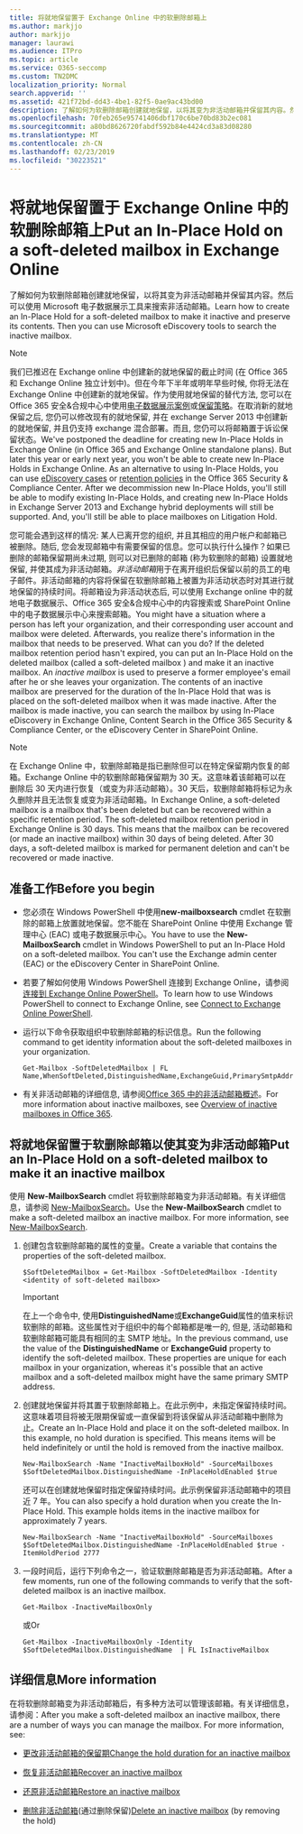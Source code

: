 ```yaml
---
title: 将就地保留置于 Exchange Online 中的软删除邮箱上
ms.author: markjjo
author: markjjo
manager: laurawi
ms.audience: ITPro
ms.topic: article
ms.service: O365-seccomp
ms.custom: TN2DMC
localization_priority: Normal
search.appverid: ''
ms.assetid: 421f72bd-dd43-4be1-82f5-0ae9ac43bd00
description: 了解如何为软删除邮箱创建就地保留，以将其变为非活动邮箱并保留其内容。然后可以使用 Microsoft 电子数据展示工具来搜索非活动邮箱。
ms.openlocfilehash: 70feb265e95741406dbf170c6be70bd83b2ec081
ms.sourcegitcommit: a80bd8626720fabdf592b84e4424cd3a83d08280
ms.translationtype: MT
ms.contentlocale: zh-CN
ms.lasthandoff: 02/23/2019
ms.locfileid: "30223521"
---
```

# <a name="put-an-in-place-hold-on-a-soft-deleted-mailbox-in-exchange-online"></a><span data-ttu-id="bfd24-104">将就地保留置于 Exchange Online 中的软删除邮箱上</span><span class="sxs-lookup"><span data-stu-id="bfd24-104">Put an In-Place Hold on a soft-deleted mailbox in Exchange Online</span></span>

<span data-ttu-id="bfd24-p102">了解如何为软删除邮箱创建就地保留，以将其变为非活动邮箱并保留其内容。然后可以使用 Microsoft 电子数据展示工具来搜索非活动邮箱。</span><span class="sxs-lookup"><span data-stu-id="bfd24-p102">Learn how to create an In-Place Hold for a soft-deleted mailbox to make it inactive and preserve its contents. Then you can use Microsoft eDiscovery tools to search the inactive mailbox.</span></span>
  
> [!NOTE]
> <span data-ttu-id="bfd24-p103">我们已推迟在 Exchange online 中创建新的就地保留的截止时间 (在 Office 365 和 Exchange Online 独立计划中)。但在今年下半年或明年早些时候, 你将无法在 Exchange Online 中创建新的就地保留。作为使用就地保留的替代方法, 您可以在 Office 365 安全&amp;合规中心中使用[电子数据展示案例](https://go.microsoft.com/fwlink/?linkid=780738)或[保留策略](https://go.microsoft.com/fwlink/?linkid=827811)。在取消新的就地保留之后, 您仍可以修改现有的就地保留, 并在 exchange Server 2013 中创建新的就地保留, 并且仍支持 exchange 混合部署。而且, 您仍可以将邮箱置于诉讼保留状态。</span><span class="sxs-lookup"><span data-stu-id="bfd24-p103">We've postponed the deadline for creating new In-Place Holds in Exchange Online (in Office 365 and Exchange Online standalone plans). But later this year or early next year, you won't be able to create new In-Place Holds in Exchange Online. As an alternative to using In-Place Holds, you can use [eDiscovery cases](https://go.microsoft.com/fwlink/?linkid=780738) or [retention policies](https://go.microsoft.com/fwlink/?linkid=827811) in the Office 365 Security &amp; Compliance Center. After we decommission new In-Place Holds, you'll still be able to modify existing In-Place Holds, and creating new In-Place Holds in Exchange Server 2013 and Exchange hybrid deployments will still be supported. And, you'll still be able to place mailboxes on Litigation Hold.</span></span> 
  
<span data-ttu-id="bfd24-p104">您可能会遇到这样的情况: 某人已离开您的组织, 并且其相应的用户帐户和邮箱已被删除。随后, 您会发现邮箱中有需要保留的信息。您可以执行什么操作？如果已删除的邮箱保留期尚未过期, 则可以对已删除的邮箱 (称为软删除的邮箱) 设置就地保留, 并使其成为非活动邮箱。*非活动邮箱*用于在离开组织后保留以前的员工的电子邮件。非活动邮箱的内容将保留在软删除邮箱上被置为非活动状态时对其进行就地保留的持续时间。将邮箱设为非活动状态后, 可以使用 Exchange online 中的就地电子数据展示、Office 365 安全&amp;合规中心中的内容搜索或 SharePoint Online 中的电子数据展示中心来搜索邮箱。</span><span class="sxs-lookup"><span data-stu-id="bfd24-p104">You might have a situation where a person has left your organization, and their corresponding user account and mailbox were deleted. Afterwards, you realize there's information in the mailbox that needs to be preserved. What can you do? If the deleted mailbox retention period hasn't expired, you can put an In-Place Hold on the deleted mailbox (called a  soft-deleted mailbox ) and make it an inactive mailbox. An  *inactive mailbox*  is used to preserve a former employee's email after he or she leaves your organization. The contents of an inactive mailbox are preserved for the duration of the In-Place Hold that was is placed on the soft-deleted mailbox when it was made inactive. After the mailbox is made inactive, you can search the mailbox by using In-Place eDiscovery in Exchange Online, Content Search in the Office 365 Security &amp; Compliance Center, or the eDiscovery Center in SharePoint Online.</span></span> 
  
> [!NOTE]
> <span data-ttu-id="bfd24-p105">在 Exchange Online 中，软删除邮箱是指已删除但可以在特定保留期内恢复的邮箱。Exchange Online 中的软删除邮箱保留期为 30 天。这意味着该邮箱可以在删除后 30 天内进行恢复（或变为非活动邮箱）。30 天后，软删除邮箱将标记为永久删除并且无法恢复或变为非活动邮箱。</span><span class="sxs-lookup"><span data-stu-id="bfd24-p105">In Exchange Online, a soft-deleted mailbox is a mailbox that's been deleted but can be recovered within a specific retention period. The soft-deleted mailbox retention period in Exchange Online is 30 days. This means that the mailbox can be recovered (or made an inactive mailbox) within 30 days of being deleted. After 30 days, a soft-deleted mailbox is marked for permanent deletion and can't be recovered or made inactive.</span></span> 
  
## <a name="before-you-begin"></a><span data-ttu-id="bfd24-123">准备工作</span><span class="sxs-lookup"><span data-stu-id="bfd24-123">Before you begin</span></span>

- <span data-ttu-id="bfd24-p106">您必须在 Windows PowerShell 中使用**new-mailboxsearch** cmdlet 在软删除的邮箱上放置就地保留。您不能在 SharePoint Online 中使用 Exchange 管理中心 (EAC) 或电子数据展示中心。</span><span class="sxs-lookup"><span data-stu-id="bfd24-p106">You have to use the **New-MailboxSearch** cmdlet in Windows PowerShell to put an In-Place Hold on a soft-deleted mailbox. You can't use the Exchange admin center (EAC) or the eDiscovery Center in SharePoint Online.</span></span> 
    
- <span data-ttu-id="bfd24-126">若要了解如何使用 Windows PowerShell 连接到 Exchange Online，请参阅[连接到 Exchange Online PowerShell](https://go.microsoft.com/fwlink/p/?linkid=396554)。</span><span class="sxs-lookup"><span data-stu-id="bfd24-126">To learn how to use Windows PowerShell to connect to Exchange Online, see [Connect to Exchange Online PowerShell](https://go.microsoft.com/fwlink/p/?linkid=396554).</span></span>
    
- <span data-ttu-id="bfd24-127">运行以下命令获取组织中软删除邮箱的标识信息。</span><span class="sxs-lookup"><span data-stu-id="bfd24-127">Run the following command to get identity information about the soft-deleted mailboxes in your organization.</span></span> 
    
  ```
  Get-Mailbox -SoftDeletedMailbox | FL Name,WhenSoftDeleted,DistinguishedName,ExchangeGuid,PrimarySmtpAddress
  ```

- <span data-ttu-id="bfd24-128">有关非活动邮箱的详细信息, 请参阅[Office 365 中的非活动邮箱概述](inactive-mailboxes-in-office-365.md)。</span><span class="sxs-lookup"><span data-stu-id="bfd24-128">For more information about inactive mailboxes, see [Overview of inactive mailboxes in Office 365](inactive-mailboxes-in-office-365.md).</span></span>
    
## <a name="put-an-in-place-hold-on-a-soft-deleted-mailbox-to-make-it-an-inactive-mailbox"></a><span data-ttu-id="bfd24-129">将就地保留置于软删除邮箱以使其变为非活动邮箱</span><span class="sxs-lookup"><span data-stu-id="bfd24-129">Put an In-Place Hold on a soft-deleted mailbox to make it an inactive mailbox</span></span>

<span data-ttu-id="bfd24-p107">使用 **New-MailboxSearch** cmdlet 将软删除邮箱变为非活动邮箱。有关详细信息，请参阅 [New-MailboxSearch](http://technet.microsoft.com/library/74303b47-bb49-407c-a43b-590356eae35c.aspx)。</span><span class="sxs-lookup"><span data-stu-id="bfd24-p107">Use the **New-MailboxSearch** cmdlet to make a soft-deleted mailbox an inactive mailbox. For more information, see [New-MailboxSearch](http://technet.microsoft.com/library/74303b47-bb49-407c-a43b-590356eae35c.aspx).</span></span>
  
1. <span data-ttu-id="bfd24-132">创建包含软删除邮箱的属性的变量。</span><span class="sxs-lookup"><span data-stu-id="bfd24-132">Create a variable that contains the properties of the soft-deleted mailbox.</span></span> 
    
   ```
   $SoftDeletedMailbox = Get-Mailbox -SoftDeletedMailbox -Identity <identity of soft-deleted mailbox>
   ```

    > [!IMPORTANT]
    > <span data-ttu-id="bfd24-p108">在上一个命令中, 使用**DistinguishedName**或**ExchangeGuid**属性的值来标识软删除的邮箱。这些属性对于组织中的每个邮箱都是唯一的, 但是, 活动邮箱和软删除邮箱可能具有相同的主 SMTP 地址。</span><span class="sxs-lookup"><span data-stu-id="bfd24-p108">In the previous command, use the value of the **DistinguishedName** or **ExchangeGuid** property to identify the soft-deleted mailbox. These properties are unique for each mailbox in your organization, whereas it's possible that an active mailbox and a soft-deleted mailbox might have the same primary SMTP address.</span></span> 
  
2. <span data-ttu-id="bfd24-p109">创建就地保留并将其置于软删除邮箱上。在此示例中，未指定保留持续时间。这意味着项目将被无限期保留或一直保留到将该保留从非活动邮箱中删除为止。</span><span class="sxs-lookup"><span data-stu-id="bfd24-p109">Create an In-Place Hold and place it on the soft-deleted mailbox. In this example, no hold duration is specified. This means items will be held indefinitely or until the hold is removed from the inactive mailbox.</span></span>
    
   ```
   New-MailboxSearch -Name "InactiveMailboxHold" -SourceMailboxes $SoftDeletedMailbox.DistinguishedName -InPlaceHoldEnabled $true
    ```
   <span data-ttu-id="bfd24-p110">还可以在创建就地保留时指定保留持续时间。此示例保留非活动邮箱中的项目近 7 年。</span><span class="sxs-lookup"><span data-stu-id="bfd24-p110">You can also specify a hold duration when you create the In-Place Hold. This example holds items in the inactive mailbox for approximately 7 years.</span></span>
    
   ```
   New-MailboxSearch -Name "InactiveMailboxHold" -SourceMailboxes $SoftDeletedMailbox.DistinguishedName -InPlaceHoldEnabled $true -ItemHoldPeriod 2777
   ```

3. <span data-ttu-id="bfd24-140">一段时间后，运行下列命令之一，验证软删除邮箱是否为非活动邮箱。</span><span class="sxs-lookup"><span data-stu-id="bfd24-140">After a few moments, run one of the following commands to verify that the soft-deleted mailbox is an inactive mailbox.</span></span>
    
   ```
   Get-Mailbox -InactiveMailboxOnly
   ```

    <span data-ttu-id="bfd24-141">或</span><span class="sxs-lookup"><span data-stu-id="bfd24-141">Or</span></span>
    
   ```
   Get-Mailbox -InactiveMailboxOnly -Identity $SoftDeletedMailbox.DistinguishedName  | FL IsInactiveMailbox
   ```

## <a name="more-information"></a><span data-ttu-id="bfd24-142">详细信息</span><span class="sxs-lookup"><span data-stu-id="bfd24-142">More information</span></span>

<span data-ttu-id="bfd24-p111">在将软删除邮箱变为非活动邮箱后，有多种方法可以管理该邮箱。有关详细信息，请参阅：</span><span class="sxs-lookup"><span data-stu-id="bfd24-p111">After you make a soft-deleted mailbox an inactive mailbox, there are a number of ways you can manage the mailbox. For more information, see:</span></span>
  
- [<span data-ttu-id="bfd24-145">更改非活动邮箱的保留期</span><span class="sxs-lookup"><span data-stu-id="bfd24-145">Change the hold duration for an inactive mailbox</span></span>](change-the-hold-duration-for-an-inactive-mailbox.md)
    
- [<span data-ttu-id="bfd24-146">恢复非活动邮箱</span><span class="sxs-lookup"><span data-stu-id="bfd24-146">Recover an inactive mailbox</span></span>](recover-an-inactive-mailbox.md)
    
- [<span data-ttu-id="bfd24-147">还原非活动邮箱</span><span class="sxs-lookup"><span data-stu-id="bfd24-147">Restore an inactive mailbox</span></span>](restore-an-inactive-mailbox.md)
    
- <span data-ttu-id="bfd24-148">[删除非活动邮箱](delete-an-inactive-mailbox.md)(通过删除保留)</span><span class="sxs-lookup"><span data-stu-id="bfd24-148">[Delete an inactive mailbox](delete-an-inactive-mailbox.md) (by removing the hold)</span></span>
